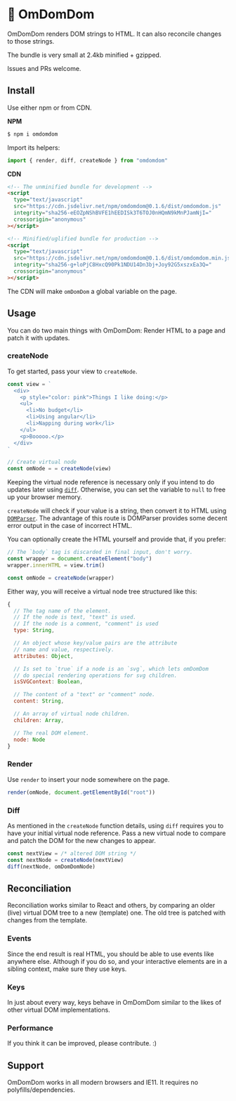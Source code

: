 # 👾 OmDomDom

OmDomDom renders DOM strings to HTML. It can also reconcile changes to those strings.

The bundle is very small at 2.4kb minified + gzipped.

Issues and PRs welcome.

## Install

Use either npm or from CDN.

**NPM**

```sh
$ npm i omdomdom
```

Import its helpers:

```js
import { render, diff, createNode } from "omdomdom"
```

**CDN**

```html
<!-- The unminified bundle for development -->
<script
  type="text/javascript"
  src="https://cdn.jsdelivr.net/npm/omdomdom@0.1.6/dist/omdomdom.js"
  integrity="sha256-eEOZpNShBVFE1hEEDISk3T6TOJ0nHQmN9kMnPJamNjI="
  crossorigin="anonymous"
></script>

<!-- Minified/uglified bundle for production -->
<script
  type="text/javascript"
  src="https://cdn.jsdelivr.net/npm/omdomdom@0.1.6/dist/omdomdom.min.js"
  integrity="sha256-g+loPjC8HxcQ90Pk1NDU14Dn3bj+Joy92G5xszxEa3Q="
  crossorigin="anonymous"
></script>
```

The CDN will make `omDomDom` a global variable on the page.

## Usage

You can do two main things with OmDomDom: Render HTML to a page and patch it with updates.

### createNode

To get started, pass your view to `createNode`.

```js
const view = `
  <div>
    <p style="color: pink">Things I like doing:</p>
    <ul>
      <li>No budget</li>
      <li>Using angular</li>
      <li>Napping during work</li>
    </ul>
    <p>Booooo.</p>
  </div>
`

// Create virtual node
const omNode = = createNode(view)
```

Keeping the virtual node reference is necessary only if you intend to do updates later using [`diff`](#diff). Otherwise, you can set the variable to `null` to free up your browser memory.

`createNode` will check if your value is a string, then convert it to HTML using [`DOMParser`](https://developer.mozilla.org/en-US/docs/Web/API/DOMParser). The advantage of this route is DOMParser provides some decent error output in the case of incorrect HTML.

You can optionally create the HTML yourself and provide that, if you prefer:

```js
// The `body` tag is discarded in final input, don't worry.
const wrapper = document.createElement("body")
wrapper.innerHTML = view.trim()

const omNode = createNode(wrapper)
```

Either way, you will receive a virtual node tree structured like this:

```js
{
  // The tag name of the element.
  // If the node is text, "text" is used.
  // If the node is a comment, "comment" is used
  type: String,

  // An object whose key/value pairs are the attribute
  // name and value, respectively.
  attributes: Object,

  // Is set to `true` if a node is an `svg`, which lets omDomDom
  // do special rendering operations for svg children.
  isSVGContext: Boolean,

  // The content of a "text" or "comment" node.
  content: String,

  // An array of virtual node children.
  children: Array,

  // The real DOM element.
  node: Node
}
```

### Render

Use `render` to insert your node somewhere on the page.

```js
render(omNode, document.getElementById("root"))
```

### Diff

As mentioned in the `createNode` function details, using `diff` requires you to have your initial virtual node reference. Pass a new virtual node to compare and patch the DOM for the new changes to appear.

```js
const nextView = /* altered DOM string */
const nextNode = createNode(nextView)
diff(nextNode, omDomDomNode)
```

## Reconciliation

Reconciliation works similar to React and others, by comparing an older (live) virtual DOM tree to a new (template) one. The old tree is patched with changes from the template.

### Events

Since the end result is real HTML, you should be able to use events like anywhere else. Although if you do so, and your interactive elements are in a sibling context, make sure they use keys.

### Keys

In just about every way, keys behave in OmDomDom similar to the likes of other virtual DOM implementations.

### Performance

If you think it can be improved, please contribute. :)

## Support

OmDomDom works in all modern browsers and IE11. It requires no polyfills/dependencies.
